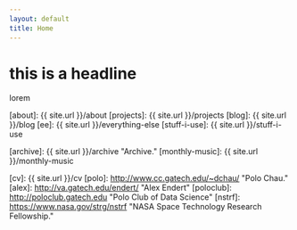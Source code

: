 ```yaml
---
layout: default
title: Home
---
```


<h1>this is a headline</h1>
<div>
	<p>lorem</p>
</div>


<div style="display:none">
<h1 class="intro-title">Hi, I'm Fred Hohman</h1>

<div class="intro">
	
	<div class="intro-text">
		<p markdown="1">
		I’m a Ph.D. candidate in the [College of Computing][coc] at [Georgia Tech][gt] advised by [Polo Chau][polo] and [Alex Endert][alex]. 
		</p>
		<p markdown="1">
		I research how to enable **machine learning interpretability** at scale and for everyone, by designing and developing interactive interfaces to help people confidently understand data-driven systems. Besides building tools, I also create **data visualizations** and write interactive articles to simply communicate complex ideas.
		</p>
		<p markdown="1">
		I have collaborated with designers, developers, and scientists while working at <img class="intro-logo" style="width: 19px; padding-bottom: 5px;" src="/images/apple.svg"> Apple, <img class="intro-logo" style="width: 18px; padding-bottom: 3px;" src="/images/microsoft.svg"> Microsoft Research, <img class="intro-logo" style="width: 24px" src="/images/nasa.svg"> NASA Jet Propulsion Lab, and <img class="intro-logo" style="width: 24px;" src="/images/pnnl.svg"> Pacific Northwest National Lab.
		</p>
		<p markdown="1">
		My research is supported by a [NASA Space Technology Research Fellowship][nstrf].
		</p>
	</div>

	<div class="intro-image">
	  <img src="/images/portrait.jpg" style="border-radius: 4px;">

	  <div class="intro-image-links">
		{% for link in site.data.social-links %}
		{% if link.on-homepage == true %}
		{% include social-link.html link=link %}
		{% endif %}
		{% endfor %}
	</div>
	
	<div class="intro-cv-wrapper">
		<a href="/cv" style="color: #515151">
		<span class="intro-cv">
		Here's my CV.
		</span></a>
	</div>
	
	</div>

</div>

<!-- <div style="padding-top:15px;"></div> -->

<hr style="margin-left: 0;">

<h2 class="feature-title"><span style="font-weight: 400">Featured</span> <a href="/cv#publications" style="color: #303030">Research Publications</a></h2>

<div class="cover-wrapper">
	<!-- <div class="cover-side">
		Featured <a href="/cv#publications" style="color: #303030"><strong>Research Publications</strong></a>
	</div> -->
{% assign sortedPublications = site.data.publications | sort: 'feature-order' %}
{% for feature in sortedPublications %}
{% if feature.featured == true %}

{% include feature.html feature=feature %}

{% endif %}
{% endfor %}
</div>	

<!-- <hr style="margin-left: 0;"> -->

<h2 class="feature-title"><span style="font-weight: 400">Featured</span> <a href="/cv#interactive-articles" style="color: #303030">Interactive Articles</a></h2>


<div class="cover-wrapper">
	<!-- <div class="cover-side">
		Featured <a href="/cv#interactive-articles" style="color: #303030"><strong>Interactive Articles</strong></a>
	</div> -->
{% assign sortedArticles = site.data.articles | sort: 'feature-order' %}
{% for feature in sortedArticles %}
{% if feature.featured == true %}

{% include feature.html feature=feature %}

{% endif %}
{% endfor %}
</div>

<hr style="margin-left: 0;">

<h2 class="everything-else" markdown="1"><a href="/everything-else" style="color: #303030">Everything Else</a></h2>
<p class="everything-else" markdown="1">
Including a list of [projects][projects], the [blog][blog], [monthly music playlists][monthly-music], [stuff I use][stuff-i-use], and the [archive][archive].
</p>
</div>

[about]: {{ site.url }}/about
[projects]: {{ site.url }}/projects
[blog]: {{ site.url }}/blog
[ee]: {{ site.url }}/everything-else
[stuff-i-use]: {{ site.url }}/stuff-i-use
<!-- [photos]: {{ site.url }}/photos -->
[archive]: {{ site.url }}/archive "Archive."
[monthly-music]: {{ site.url }}/monthly-music

[gt]: http://www.gatech.edu "Georgia Tech"
[cse]: http://cse.gatech.edu "Georgia Tech Computational Science and Engineering"
[coc]: http://www.cc.gatech.edu "Georgia Tech College of Computing"

[cv]: {{ site.url }}/cv
[polo]: http://www.cc.gatech.edu/~dchau/ "Polo Chau."
[alex]: http://va.gatech.edu/endert/ "Alex Endert"
[poloclub]: http://poloclub.gatech.edu "Polo Club of Data Science"
[nstrf]: https://www.nasa.gov/strg/nstrf "NASA Space Technology Research Fellowship."